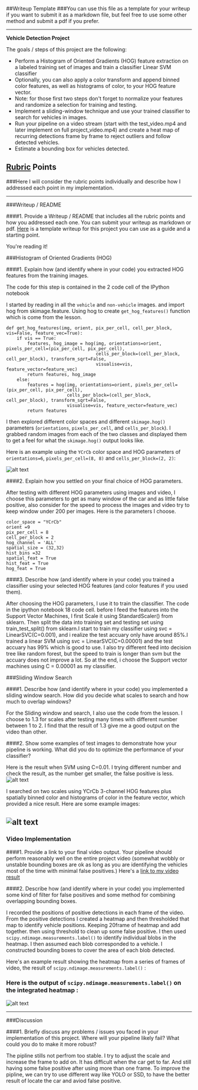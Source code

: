 ##Writeup Template
###You can use this file as a template for your writeup if you want to submit it as a markdown file, but feel free to use some other method and submit a pdf if you prefer.

---

**Vehicle Detection Project**

The goals / steps of this project are the following:

* Perform a Histogram of Oriented Gradients (HOG) feature extraction on a labeled training set of images and train a classifier Linear SVM classifier
* Optionally, you can also apply a color transform and append binned color features, as well as histograms of color, to your HOG feature vector. 
* Note: for those first two steps don't forget to normalize your features and randomize a selection for training and testing.
* Implement a sliding-window technique and use your trained classifier to search for vehicles in images.
* Run your pipeline on a video stream (start with the test_video.mp4 and later implement on full project_video.mp4) and create a heat map of recurring detections frame by frame to reject outliers and follow detected vehicles.
* Estimate a bounding box for vehicles detected.

[//]: # (Image References)
[image1]: ./output_images/test_img1.jpg "first try"
[image2]: ./output_images/HOG_example.jpg "HOG example"
[image3]: ./output_images/
[image4]: ./output_images/test_img_C1.jpg "Using different C=0.01"
[image5]: ./output_images/test_img_heatmap.jpg "boxed with heat map "
[image6]: ./output_images/test_img_heatmap_onebox.jpg " combine into one box"
[image7]: ./output_images/
[video1]: ./project_video_output.mp4

## [Rubric](https://review.udacity.com/#!/rubrics/513/view) Points
###Here I will consider the rubric points individually and describe how I addressed each point in my implementation.  

---
###Writeup / README

####1. Provide a Writeup / README that includes all the rubric points and how you addressed each one.  You can submit your writeup as markdown or pdf.  [Here](https://github.com/udacity/CarND-Vehicle-Detection/blob/master/writeup_template.md) is a template writeup for this project you can use as a guide and a starting point.  

You're reading it!

###Histogram of Oriented Gradients (HOG)

####1. Explain how (and identify where in your code) you extracted HOG features from the training images.

The code for this step is contained in the 2 code cell of the IPython notebook 

I started by reading in all the `vehicle` and `non-vehicle` images. and import hog from skimage.feature. Using hog to create `get_hog_features()` function which is come from the lesson.

```
def get_hog_features(img, orient, pix_per_cell, cell_per_block, vis=False, feature_vec=True):
    if vis == True:
        features, hog_image = hog(img, orientations=orient, pixels_per_cell=(pix_per_cell, pix_per_cell),
                                  cells_per_block=(cell_per_block, cell_per_block), transform_sqrt=False, 
                                  visualise=vis, feature_vector=feature_vec)
        return features, hog_image
    else:      
        features = hog(img, orientations=orient, pixels_per_cell=(pix_per_cell, pix_per_cell),
                       cells_per_block=(cell_per_block, cell_per_block), transform_sqrt=False, 
                       visualise=vis, feature_vector=feature_vec)
        return features
```


I then explored different color spaces and different `skimage.hog()` parameters (`orientations`, `pixels_per_cell`, and `cells_per_block`).  I grabbed random images from each of the two classes and displayed them to get a feel for what the `skimage.hog()` output looks like.

Here is an example using the `YCrCb` color space and HOG parameters of `orientations=6`, `pixels_per_cell=(8, 8)` and `cells_per_block=(2, 2)`:


![alt text][image2]


####2. Explain how you settled on your final choice of HOG parameters.

After testing with different HOG parameters using images and video, I choose this parameters to get as many window of the car and  as little false positive, also consider for the speed to process the images and video try to keep window under 200 per images. 
Here is the parameters I choose.  
```
color_space = "YCrCb" 
orient =9 
pix_per_cell = 8
cell_per_block = 2
hog_channel = 'ALL'
spatial_size = (32,32)
hist_bins =32
spatial_feat = True
hist_feat = True
hog_feat = True
```
####3. Describe how (and identify where in your code) you trained a classifier using your selected HOG features (and color features if you used them).

After choosing the HOG parameters, I use it to train the classifier. The code in the ipython notebook 18 code cell.
before I feed the features into the Support Vector Machines, I first Scale it using StandardScaler() from sklearn. Then split the data into training set and testing set using train_test_split() from sklearn.I start to train my classifier using svc = LinearSVC(C=0.001), and i realize the test accuary only have around 85%.I trained a linear SVM using svc = LinearSVC(C=0.00001) and the test accuary has 99% which is good to use.
I also try different feed into decision tree like random forest, but the speed to train is longer than svm but the accuary does not improve a lot. So at the end, i choose the Support vector machines using C = 0.00001 as my classifier.

###Sliding Window Search

####1. Describe how (and identify where in your code) you implemented a sliding window search.  How did you decide what scales to search and how much to overlap windows?

For the Sliding window and search, I also use the code from the lesson. I choose to 1.3 for scales after testing many times with different number between 1 to 2. I find that the result of 1.3 give me a good output on the video than other.



####2. Show some examples of test images to demonstrate how your pipeline is working.  What did you do to optimize the performance of your classifier?


Here is the result when SVM using C=0.01. I trying different number and check the result, as the number get smaller, the false positive is less.
![alt text][image4]

I searched on two scales using YCrCb 3-channel HOG features plus spatially binned color and histograms of color in the feature vector, which provided a nice result.  Here are some example images:

![alt text][image5]
---

### Video Implementation

####1. Provide a link to your final video output.  Your pipeline should perform reasonably well on the entire project video (somewhat wobbly or unstable bounding boxes are ok as long as you are identifying the vehicles most of the time with minimal false positives.)
Here's a [link to my video result](./project_video_output.mp4)


####2. Describe how (and identify where in your code) you implemented some kind of filter for false positives and some method for combining overlapping bounding boxes.

I recorded the positions of positive detections in each frame of the video.  From the positive detections I created a heatmap and then thresholded that map to identify vehicle positions. Keeping 20frame of heatmap and add together. then using threshold to clean up some false positive. I then used `scipy.ndimage.measurements.label()` to identify individual blobs in the heatmap.  I then assumed each blob corresponded to a vehicle.  I constructed bounding boxes to cover the area of each blob detected.  

Here's an example result showing the heatmap from a series of frames of video, the result of `scipy.ndimage.measurements.label()` :



### Here is the output of `scipy.ndimage.measurements.label()` on the integrated heatmap :
![alt text][image6]




---

###Discussion

####1. Briefly discuss any problems / issues you faced in your implementation of this project.  Where will your pipeline likely fail?  What could you do to make it more robust?

The pipline stills not perfrom too stable. I try to adjust the scale and increase the frame to add on. It has difficult when the car get to far. And still having some false positive after using more than one frame. 
To improve the pipline, we can try to use different way like YOLO or SSD, to have the better result of locate the car and aviod false positive.

